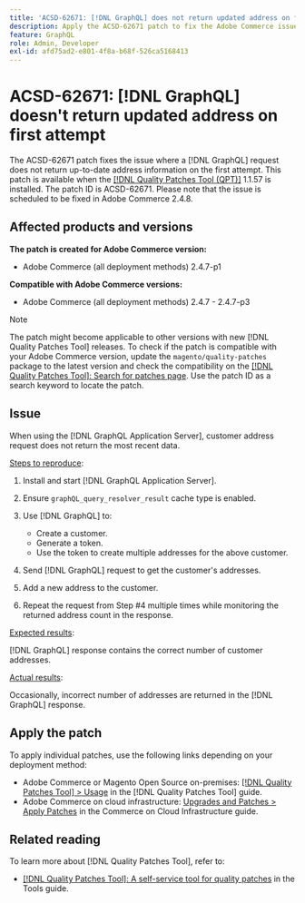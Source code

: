 ```yaml
---
title: 'ACSD-62671: [!DNL GraphQL] does not return updated address on first attempt'
description: Apply the ACSD-62671 patch to fix the Adobe Commerce issue where a [!DNL GraphQL] request does not return up-to-date address information on the first attempt.
feature: GraphQL
role: Admin, Developer
exl-id: afd75ad2-e801-4f8a-b68f-526ca5168413
---
```

# ACSD-62671: [!DNL GraphQL] doesn't return updated address on first attempt

The ACSD-62671 patch fixes the issue where a [!DNL GraphQL] request does not return up-to-date address information on the first attempt. This patch is available when the [[!DNL Quality Patches Tool (QPT)]](https://experienceleague.adobe.com/docs/commerce-operations/tools/quality-patches-tool/usage.html) 1.1.57 is installed. The patch ID is ACSD-62671. Please note that the issue is scheduled to be fixed in Adobe Commerce 2.4.8.

## Affected products and versions

**The patch is created for Adobe Commerce version:**

* Adobe Commerce (all deployment methods) 2.4.7-p1

**Compatible with Adobe Commerce versions:**

* Adobe Commerce (all deployment methods) 2.4.7 - 2.4.7-p3

>[!NOTE]
>
>The patch might become applicable to other versions with new [!DNL Quality Patches Tool] releases. To check if the patch is compatible with your Adobe Commerce version, update the `magento/quality-patches` package to the latest version and check the compatibility on the [[!DNL Quality Patches Tool]: Search for patches page](https://experienceleague.adobe.com/tools/commerce-quality-patches/index.html). Use the patch ID as a search keyword to locate the patch.

## Issue

When using the [!DNL GraphQL Application Server], customer address request does not return the most recent data.

<u>Steps to reproduce</u>:

1. Install and start [!DNL GraphQL Application Server].
1. Ensure `graphQL_query_resolver_result` cache type is enabled.
1. Use [!DNL GraphQL] to:

    * Create a customer.
    * Generate a token.
    * Use the token to create multiple addresses for the above customer.

1. Send [!DNL GraphQL] request to get the customer's addresses.
1. Add a new address to the customer.
1. Repeat the request from Step #4 multiple times while monitoring the returned address count in the response.

<u>Expected results</u>:

[!DNL GraphQL] response contains the correct number of customer addresses.

<u>Actual results</u>:

Occasionally, incorrect number of addresses are returned in the [!DNL GraphQL] response.

## Apply the patch

To apply individual patches, use the following links depending on your deployment method:

* Adobe Commerce or Magento Open Source on-premises: [[!DNL Quality Patches Tool] > Usage](/help/tools/quality-patches-tool/usage.md) in the [!DNL Quality Patches Tool] guide.
* Adobe Commerce on cloud infrastructure: [Upgrades and Patches > Apply Patches](https://experienceleague.adobe.com/docs/commerce-cloud-service/user-guide/develop/upgrade/apply-patches.html) in the Commerce on Cloud Infrastructure guide.

## Related reading

To learn more about [!DNL Quality Patches Tool], refer to:

* [[!DNL Quality Patches Tool]: A self-service tool for quality patches](/help/tools/quality-patches-tool/quality-patches-tool-to-self-serve-quality-patches.md) in the Tools guide.
